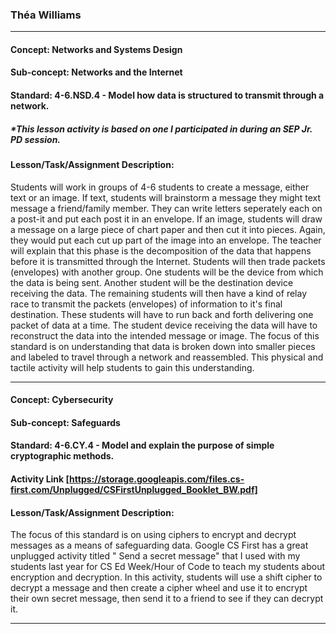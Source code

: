 ### Théa Williams
___________________________________________________________________________________________________________________________________________________________

#### Concept: Networks and Systems Design
#### Sub-concept: Networks and the Internet
#### Standard: 4-6.NSD.4 - Model how data is structured to transmit through a network.
##### *This lesson activity is based on one I participated in during an SEP Jr. PD session.

#### Lesson/Task/Assignment Description: 
Students will work in groups of 4-6 students to create a message, either text or an image. If text, students will brainstorm a message they might text message a friend/family member. They can write letters seperately each on a post-it and put each post it in an envelope. If an image, students will draw a message on a large piece of chart paper and then cut it into pieces. Again, they would put each cut up part of the image into an envelope. The teacher will explain that this phase is the decomposition of the data that happens before it is transmitted through the Internet. Students will then trade packets (envelopes) with another group. One students will be the device from which the data is being sent. Another student will be the destination device receiving the data. The remaining students will then have a kind of relay race to transmit the packets (envelopes) of information to it's final destination. These students will have to run back and forth delivering one packet of data at a time. The student device receiving the data will have to reconstruct the data into the intended message or image. The focus of this standard is on understanding that data is broken down into smaller pieces and labeled to travel through a network and reassembled. This physical and tactile activity will help students to gain this understanding.

___________________________________________________________________________________________________________________________________________________________

#### Concept: Cybersecurity
#### Sub-concept: Safeguards
#### Standard: 4-6.CY.4 - Model and explain the purpose of simple cryptographic methods.
#### Activity Link [https://storage.googleapis.com/files.cs-first.com/Unplugged/CSFirstUnplugged_Booklet_BW.pdf]

#### Lesson/Task/Assignment Description: 
The focus of this standard is on using ciphers to encrypt and decrypt messages as a means of safeguarding data. Google CS First has a great unplugged activity titled " Send a secret message" that I used with my students last year for CS Ed Week/Hour of Code to teach my students about encryption and decryption. In this activity, students will use a shift cipher to decrypt a message and then create a cipher wheel and use it to encrypt their own secret message, then send it to a friend to see if they can decrypt it. 

___________________________________________________________________________________________________________________________________________________________
